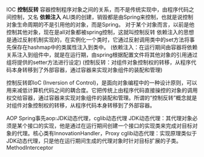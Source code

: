 IOC **控制反转** 容器控制程序对象之间的关系，而不是传统实现中，由程序代码之间控制，又名 **依赖注入**
ALl类的创建，销毁都是由Spring来控制，也就是说控制对象生命周期的不是引用他的对象，而是Spring。
对于某个对象而言，以前是他控制其他对象，现在是all对象都被spring控制，这就叫控制反转
依赖注入的思想是通过反射机制实现的，在实例化一个类时，它通过反射调用类中的set方法将事先保存在hashmap中的类属性注入到类中。
(依赖注入：在运行期间由容器将依赖关系注入到组件中，就是在运行期，由spring根据配置文件将其他对象的引用通过组将提供的setter方法进行设定)
(控制反转：对组件对象控制权的转移，从程序代码本身转移到了外部容器，通过容器来实现对象组件的装配和管理)

控制反转即IoC (Inversion of Control)，是面向对象编程中的一种设计原则，可以用来减低计算机代码之间的耦合度。它把传统上由程序代码直接操控的对象的调用权交给容器，通过容器来实现对象组件的装配和管理。所谓的“控制反转”概念就是对组件对象控制权的转移，从程序代码本身转移到了外部容器。

AOP
Spring事先aop:JDK动态代理，cglib动态代理
JDK动态代理：其代理对象必须是某个接口的实现，他是通过在运行期间创建一个接口的实现类来完成对目标对象的代理。核心类有InnovationHandler，Proxy
cglib动态代理：实现原理类似于JDK动态代理，只是他在运行期间生成的代理对象时针对目标扩展的子类。MethodInterceptor
